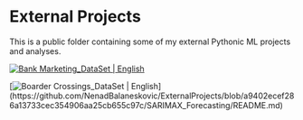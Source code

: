 # External Projects
This is a public folder containing some of my external Pythonic ML projects and analyses.

[![Bank Marketing_DataSet | English](https://img.shields.io/badge/Bank%20Marketing_DataSet%20(Classification)-English-yellowblue?logoColor=blue&labelColor=yellow)](https://github.com/NenadBalaneskovic/ExternalProjects/blob/main/DZ_bank_DataSet_classification/README.md)

[![Boarder Crossings_DataSet | English](https://img.shields.io/badge/Boarder_Crossings_DataSet%20(SARIMAX_Forecasting)-English-yellowblue?logoColor=blue&labelColor=yellow)](https://github.com/NenadBalaneskovic/ExternalProjects/blob/a9402ecef286a13733cec354906aa25cb655c97c/SARIMAX_Forecasting/README.md)
